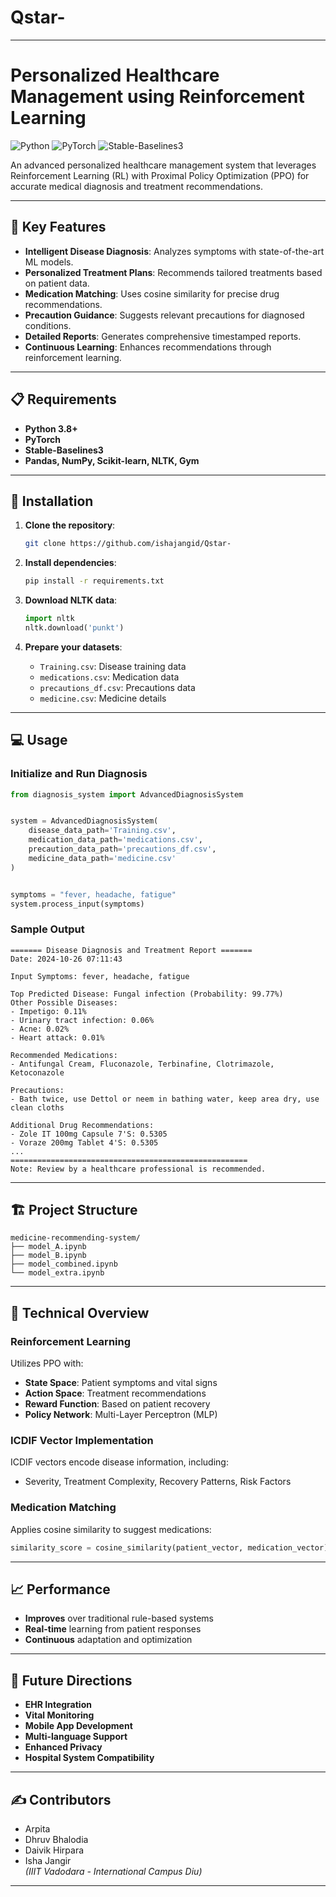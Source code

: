 # Qstar-

---

# Personalized Healthcare Management using Reinforcement Learning

![Python](https://img.shields.io/badge/python-3.8%2B-blue)
![PyTorch](https://img.shields.io/badge/PyTorch-2.0%2B-orange)
![Stable-Baselines3](https://img.shields.io/badge/stable--baselines3-latest-green)

An advanced personalized healthcare management system that leverages Reinforcement Learning (RL) with Proximal Policy Optimization (PPO) for accurate medical diagnosis and treatment recommendations.

---

## 🚀 Key Features

- **Intelligent Disease Diagnosis**: Analyzes symptoms with state-of-the-art ML models.
- **Personalized Treatment Plans**: Recommends tailored treatments based on patient data.
- **Medication Matching**: Uses cosine similarity for precise drug recommendations.
- **Precaution Guidance**: Suggests relevant precautions for diagnosed conditions.
- **Detailed Reports**: Generates comprehensive timestamped reports.
- **Continuous Learning**: Enhances recommendations through reinforcement learning.

---

## 📋 Requirements

- **Python 3.8+**
- **PyTorch**
- **Stable-Baselines3**
- **Pandas, NumPy, Scikit-learn, NLTK, Gym**

---

## 🔧 Installation

1. **Clone the repository**:
   ```bash
   git clone https://github.com/ishajangid/Qstar-
   ```

2. **Install dependencies**:
   ```bash
   pip install -r requirements.txt
   ```

3. **Download NLTK data**:
   ```python
   import nltk
   nltk.download('punkt')
   ```

4. **Prepare your datasets**:
   - `Training.csv`: Disease training data
   - `medications.csv`: Medication data
   - `precautions_df.csv`: Precautions data
   - `medicine.csv`: Medicine details

---

## 💻 Usage

### Initialize and Run Diagnosis

```python
from diagnosis_system import AdvancedDiagnosisSystem


system = AdvancedDiagnosisSystem(
    disease_data_path='Training.csv',
    medication_data_path='medications.csv',
    precaution_data_path='precautions_df.csv',
    medicine_data_path='medicine.csv'
)


symptoms = "fever, headache, fatigue"
system.process_input(symptoms)
```

### Sample Output

```
======= Disease Diagnosis and Treatment Report =======
Date: 2024-10-26 07:11:43

Input Symptoms: fever, headache, fatigue

Top Predicted Disease: Fungal infection (Probability: 99.77%)
Other Possible Diseases:
- Impetigo: 0.11%
- Urinary tract infection: 0.06%
- Acne: 0.02%
- Heart attack: 0.01%

Recommended Medications: 
- Antifungal Cream, Fluconazole, Terbinafine, Clotrimazole, Ketoconazole

Precautions:
- Bath twice, use Dettol or neem in bathing water, keep area dry, use clean cloths

Additional Drug Recommendations:
- Zole IT 100mg Capsule 7'S: 0.5305
- Voraze 200mg Tablet 4'S: 0.5305
...
=====================================================
Note: Review by a healthcare professional is recommended.
```

---

## 🏗 Project Structure

```
medicine-recommending-system/
├── model_A.ipynb
├── model_B.ipynb
├── model_combined.ipynb
└── model_extra.ipynb
```

---

## 🔬 Technical Overview

### Reinforcement Learning

Utilizes PPO with:
- **State Space**: Patient symptoms and vital signs
- **Action Space**: Treatment recommendations
- **Reward Function**: Based on patient recovery
- **Policy Network**: Multi-Layer Perceptron (MLP)

### ICDIF Vector Implementation

ICDIF vectors encode disease information, including:
- Severity, Treatment Complexity, Recovery Patterns, Risk Factors

### Medication Matching

Applies cosine similarity to suggest medications:
```python
similarity_score = cosine_similarity(patient_vector, medication_vector)
```

---

## 📈 Performance

- **Improves** over traditional rule-based systems
- **Real-time** learning from patient responses
- **Continuous** adaptation and optimization

---

## 🎯 Future Directions

- **EHR Integration**
- **Vital Monitoring**
- **Mobile App Development**
- **Multi-language Support**
- **Enhanced Privacy**
- **Hospital System Compatibility**

---

## ✍️ Contributors

- Arpita
- Dhruv Bhalodia
- Daivik Hirpara
- Isha Jangir  
*(IIIT Vadodara - International Campus Diu)*

---
